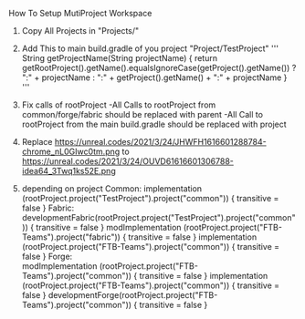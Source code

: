 How To Setup MutiProject Workspace
1. Copy All Projects in "Projects/"
2. Add This to main build.gradle of you project "Project/TestProject" 
'''
String getProjectName(String projectName) {
	return getRootProject().getName().equalsIgnoreCase(getProject().getName()) ? ":" + projectName : ":" + getProject().getName() + ":" + projectName
}
'''
3. Fix calls of rootProject
 -All Calls to rootProject from common/forge/fabric should be replaced with parent
 -All Call to rootProject from the main build.gradle should be replaced with project

4. Replace https://unreal.codes/2021/3/24/JHWFH1616601288784-chrome_nL0GIwc0tm.png  to  https://unreal.codes/2021/3/24/OUVD61616601306788-idea64_3Twq1ks52E.png


5. depending on project
    Common: 
       implementation (rootProject.project("TestProject").project("common")) { transitive = false }
    Fabric:
       developmentFabric(rootProject.project("TestProject").project("common")) { transitive = false }
       modImplementation (rootProject.project("FTB-Teams").project("fabric")) { transitive = false }
       implementation (rootProject.project("FTB-Teams").project("common")) { transitive = false }
    Forge:    
       	modImplementation (rootProject.project("FTB-Teams").project("common")) { transitive = false }
    	implementation (rootProject.project("FTB-Teams").project("common")) { transitive = false }
    	developmentForge(rootProject.project("FTB-Teams").project("common")) { transitive = false }


